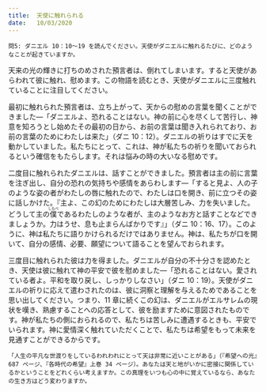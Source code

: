 ```yaml
---
title:  天使に触れられる
date:   10/03/2020
---
```


`問5: ダニエル 10：10～19 を読んでください。天使がダニエルに触れるたびに、どのようなことが起きていますか。`

天来の光の輝きに打ちのめされた預言者は、倒れてしまいます。すると天使があらわれて彼に触れ、慰めます。この物語を読むとき、天使がダニエルに三度触れていることに注目してください。

最初に触れられた預言者は、立ち上がって、天からの慰めの言葉を聞くことができました―「ダニエルよ、恐れることはない。神の前に心を尽くして苦行し、神意を知ろうとし始めたその最初の日から、お前の言葉は聞き入れられており、お前の言葉のためにわたしは来た」（ダニ 10：12）。ダニエルの祈りはすでに天を動かしていました。私たちにとって、これは、神が私たちの祈りを聞いておられるという確信をもたらします。それは悩みの時の大いなる慰めです。

二度目に触れられたダニエルは、話すことができました。預言者は主の前に言葉を注ぎ出し、自分の恐れの気持ちや感情をあらわします―「すると見よ、人の子のような姿の者がわたしの唇に触れたので、わたしは口を開き、前に立つその姿に話しかけた。『主よ、この幻のためにわたしは大層苦しみ、力を失いました。どうして主の<ruby>僕<rt>しもべ</rt></ruby>であるわたしのような者が、主のようなお方と話すことなどできましょうか。力はうせ、息も止まらんばかりです』」（ダニ 10：16、17）。このように、神は私たちに語りかけられるだけではありません。神は、私たちが口を開いて、自分の感情、必要、願望について語ることを望んでおられます。

三度目に触れられた彼は力を得ました。ダニエルが自分の不十分さを認めたとき、天使は彼に触れて神の平安で彼を慰めました―「恐れることはない。愛されている者よ。平和を取り戻し、しっかりしなさい」（ダニ 10：19）。天使がダニエルの祈りに応えて遣わされたのは、彼に洞察と理解を与えるためであることを思い出してください。つまり、11 章に続くこの幻は、ダニエルがエルサレムの現状を嘆き、熟慮することへの応答として、彼を励ますために意図されたものです。神が私たちの側におられるので、私たちは苦しみに遭遇するときも、平安でいられます。神に愛情深く触れていただくことで、私たちは希望をもって未来を見通すことができるからです。

`「人生の平凡な世渡りをしているわれわれにとって天は非常に近いことがある」（『希望への光』687 ページ、『各時代の希望』上巻 34 ページ）。あなたは天と地がいかに密接に関係しているかということをどれくらい考えますか。この真理をいつも心の中に覚えているなら、あなたの生き方はどう変わりますか。`